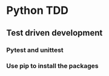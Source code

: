 # Python TDD

## Test driven development
### Pytest and unittest
### Use pip to install the packages 